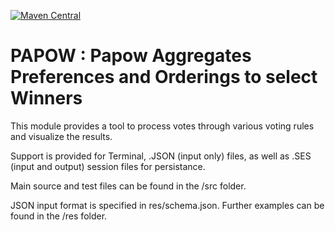 [![Maven Central](https://img.shields.io/maven-central/v/com.github.martinjedwabny/papow.svg?label=Maven%20Central)](https://search.maven.org/search?q=g:%22com.github.martinjedwabny%22%20AND%20a:%22papow%22)

# PAPOW : Papow Aggregates Preferences and Orderings to select Winners

This module provides a tool to process votes through various voting rules and visualize the results.

Support is provided for Terminal, .JSON (input only) files, as well as .SES (input and output) session files for persistance.

Main source and test files can be found in the /src folder.

JSON input format is specified in res/schema.json. Further examples can be found in the /res folder.
